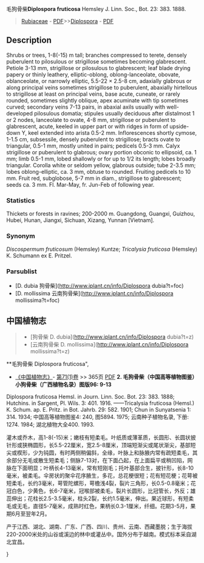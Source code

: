 毛狗骨柴**Diplospora fruticosa** Hemsley J. Linn. Soc., Bot. 23: 383. 1888.

> [Rubiaceae](http://www.iplant.cn/info/Rubiaceae?t=foc) - [PDF](http://www.iplant.cn/foc/pdf/Rubiaceae.pdf)>>[Diplospora](http://www.iplant.cn/info/Diplospora?t=foc) - [PDF](http://www.iplant.cn/foc/pdf/Diplospora.pdf)

## Description

Shrubs or trees, 1-8(-15) m tall; branches compressed to terete, densely puberulent to pilosulous or strigillose sometimes becoming glabrescent. Petiole 3-13 mm, strigillose or pilosulous to glabrescent; leaf blade drying papery or thinly leathery, elliptic-oblong, oblong-lanceolate, obovate, oblanceolate, or narrowly elliptic, 5.5-22 × 2.5-8 cm, adaxially glabrous or along principal veins sometimes strigillose to puberulent, abaxially hirtellous to strigillose at least on principal veins, base acute, cuneate, or rarely rounded, sometimes slightly oblique, apex acuminate with tip sometimes curved; secondary veins 7-13 pairs, in abaxial axils usually with well-developed pilosulous domatia; stipules usually deciduous after distalmost 1 or 2 nodes, lanceolate to ovate, 4-8 mm, strigillose or puberulent to glabrescent, acute, keeled in upper part or with ridges in form of upside-down Y, keel extended into arista 0.5-2 mm. Inflorescences shortly cymose, 1-1.5 cm, subsessile, densely puberulent to strigillose; bracts ovate to triangular, 0.5-1 mm, mostly united in pairs; pedicels 0.5-3 mm. Calyx strigillose or puberulent to glabrous; ovary portion obconic to ellipsoid, ca. 1 mm; limb 0.5-1 mm, lobed shallowly or for up to 1/2 its length; lobes broadly triangular. Corolla white or seldom yellow, glabrous outside; tube 2-3.5 mm; lobes oblong-elliptic, ca. 3 mm, obtuse to rounded. Fruiting pedicels to 10 mm. Fruit red, subglobose, 5-7 mm in diam., strigillose to glabrescent; seeds ca. 3 mm. Fl. Mar-May, fr. Jun-Feb of following year.

### Statistics
Thickets or forests in ravines; 200-2000 m. Guangdong, Guangxi, Guizhou, Hubei, Hunan, Jiangxi, Sichuan, Xizang, Yunnan [Vietnam].

### Synonym
*Discospermum fruticosum* (Hemsley) Kuntze; *Tricalysia fruticosa* (Hemsley) K. Schumann ex E. Pritzel.



### Parsublist

* [D.  dubia  狗骨柴](http://www.iplant.cn/info/Diplospora dubia?t=foc)
* [D.  mollissima  云南狗骨柴](http://www.iplant.cn/info/Diplospora mollissima?t=foc)

## 中国植物志

> * [狗骨柴  D.  dubia](http://www.iplant.cn/info/Diplospora dubia?t=z)
> * [云南狗骨柴  D.  mollissima](http://www.iplant.cn/info/Diplospora mollissima?t=z)


**毛狗骨柴 Diplospora fruticosa",


* [《中国植物志》](http://www.iplant.cn/frps)- [第71(1)卷](http://www.iplant.cn/frps/vol/71(1)) >> 365页 [PDF](http://www.iplant.cn/frps/pdf/71(1)/365.PDF)
**2. 毛狗骨柴（中国高等植物图鉴）小狗骨柴（广西植物名录）图版96: 9-13**

Diplospora fruticosa Hemsl. in Journ. Linn. Soc. Bot. 23: 383. 1888; Hutchins. in Sargent, Pl. Wils. 3: 401. 1916. ——Tricalysia fruticosa (Hemsl.) K. Schum. ap. E. Pritz. in Bot. Jahrb. 29: 582. 1901; Chun in Sunyatsenia 1: 314. 1934; 中国高等植物图鉴4: 240, 图5894. 1975; 云南种子植物名录, 下册: 1274. 1984; 湖北植物大全400. 1993.

灌木或乔木，高1-8(-15)米；嫩枝有短柔毛。叶纸质或薄革质，长圆形、长圆状披针形或狭椭圆形，长5.5-22厘米，宽2.5-8厘米，顶端短渐尖或尾状渐尖，基部短尖或楔形，少为钝圆，有时两侧稍偏斜，全缘，叶脉上和脉腋内常有疏短柔毛，其余部分无毛或散生短柔毛；侧脉7-13对，在下面凸起，在上面扁平或稍凹陷，网脉在下面明显；叶柄长4-13毫米，常有短刚毛；托叶基部合生，披针形，长8-10毫米，被柔毛。伞房状的聚伞花序腋生，多花，总花梗很短；花有短花梗；花萼被短柔毛，长约3毫米，萼管陀螺形，萼檐浅4裂，裂片三角形，长0.5-0.8毫米；花冠白色，少黄色，长6-7毫米，冠喉部被柔毛，裂片长圆形，比冠管长，外反；雄蕊伸出；花柱长2.5-3.5毫米，柱头2裂，长约1.5毫米，伸出。果近球形，有短柔毛或无毛，直径5-7毫米，成熟时红色，果柄长0.3-1厘米，纤细。花期3-5月，果期6月至翌年2月。

产于江西、湖北、湖南、广东、广西、四川、贵州、云南、西藏墨脱；生于海拔220-2000米处的山谷或溪边的林中或灌丛中。国外分布于越南。模式标本采自湖北宜昌。



}